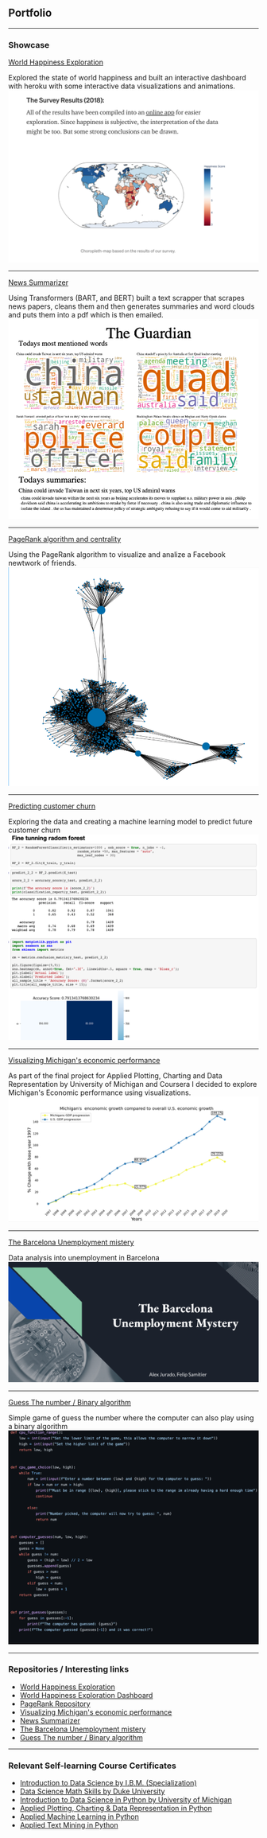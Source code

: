 ## Portfolio

---

### Showcase  

[World Happiness Exploration](https://alex-jurado.medium.com/brief-exploration-on-world-happiness-a9ee5dc061ca)


Explored the state of world happiness and built an interactive dashboard with heroku with some interactive data visualizations and animations.
<img src="images/Screenshot 2021-03-14 at 20.54.01.png"/>

---
[News Summarizer](/pdf/Daily_Report.pdf)


Using Transformers (BART, and BERT) built a text scrapper that scrapes news papers, cleans them and then generates summaries and word clouds and puts them into a pdf which is then emailed.
<img src="images/Screenshot 2021-03-14 at 20.58.05.png"/>

---
[PageRank algorithm and centrality](https://www.linkedin.com/feed/update/urn:li:activity:6786286772243439617/)


Using the PageRank algorithm to visualize and analize a Facebook newtwork of friends. 
<img src="images/Page_rank_and_Centrality.png"/>

---
[Predicting customer churn](https://github.com/Stereo-Alex/Customer_churn_prediction)


Exploring the data and creating a machine learning model to predict future customer churn
<img src="images/Screenshot 2021-04-17 at 10.35.10.png"/>

---
[Visualizing Michigan's economic performance](https://coursera.org/share/668bf9fc48e2b5e88685b1fc34f3ce4e)


As part of the final project for Applied Plotting, Charting and Data Representation by University of Michigan and Coursera I decided to explore Michigan's Economic performance using visualizations. 
<img src="images/Screenshot 2021-04-02 at 12.10.56.png"/>



---
[The Barcelona Unemployment mistery](https://docs.google.com/presentation/d/1vyFAfJ942_LL3OzIL6IDuPePlSYvXTUKddT0wSBAVE8/edit?usp=sharing)


Data analysis into unemployment in Barcelona
<img src="images/Screenshot 2021-03-15 at 15.03.30.png"/>


---

[Guess The number / Binary algorithm](https://github.com/Stereo-Alex/Project-Week-1-Build-Your-Own-Game)


Simple game of guess the number where the computer can also play using a binary algorithm
<img src="images/Screenshot 2021-03-15 at 15.07.09.png"/>

---

### Repositories / Interesting links

- [World Happiness Exploration](https://github.com/Stereo-Alex/Project-Week-5-Your-Own-Project/)
- [World Happiness Exploration Dashboard](https://interactive-dash-ironhack.herokuapp.com/)
- [PageRank Repository](https://github.com/Stereo-Alex/Graph_Algorithms)
- [Visualizing Michigan's economic performance](https://github.com/Stereo-Alex/Coursera/blob/main/Applied%20plotting%20/Week%204/Assignment4.ipynb)
- [News Summarizer](https://github.com/Stereo-Alex/Project-Week-8-Final-Project)
- [The Barcelona Unemployment mistery](https://github.com/Stereo-Alex/Project-Week-2-Barcelona)
- [Guess The number / Binary algorithm](https://github.com/Stereo-Alex/Project-Week-1-Build-Your-Own-Game)

---

### Relevant Self-learning Course Certificates 

- [Introduction to Data Science by I.B.M. (Specialization)](https://coursera.org/share/e455bfa0e9856874e4309521a79a949f)
- [Data Science Math Skills by Duke University](https://coursera.org/share/a1d492e540895052e723a69302a49a00)
- [Introduction to Data Science in Python by University of Michigan](https://coursera.org/share/d8dad2f9b8df8a616ba5a9edde471c98)
- [Applied Plotting, Charting & Data Representation in Python](https://coursera.org/share/668bf9fc48e2b5e88685b1fc34f3ce4e)
- [Applied Machine Learning in Python](https://www.coursera.org/account/accomplishments/certificate/42ZJTMMC25XF)
- [Applied Text Mining in Python](https://www.coursera.org/account/accomplishments/certificate/5Q49J7YLNJ6M)



<!-- Remove above link if you don't want to attibute -->
